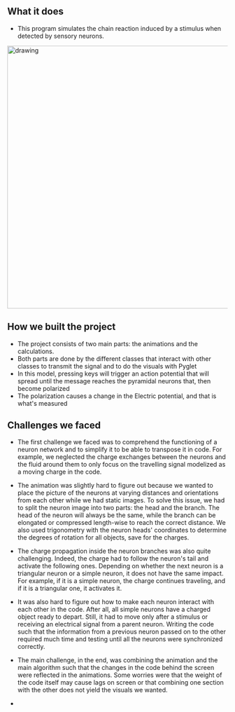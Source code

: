 ## What it does

- This program simulates the chain reaction induced by a stimulus when detected by sensory neurons.

<img src="demo.gif" alt="drawing" width="600"/>

## How we built the project

- The project consists of two main parts: the animations and the calculations.  
- Both parts are done by the different classes that interact with other classes to transmit the signal and to do the visuals with Pyglet
- In this model, pressing keys will trigger an action potential that will spread until the message reaches the pyramidal neurons that, then become polarized
- The polarization causes a change in the Electric potential, and that is what's measured

## Challenges we faced

 - The first challenge we faced was to comprehend the functioning of a neuron network and to simplify it to be able to transpose it in code. For example, we neglected the charge exchanges between the neurons and the fluid around them to only focus on the travelling signal modelized as a moving charge in the code. 

 - The animation was slightly hard to figure out because we wanted to place the picture of the neurons at varying distances and orientations from each other while we had static images. To solve this issue, we had to split the neuron image into two parts: the head and the branch. The head of the neuron will always be the same, while the branch can be elongated or compressed length-wise to reach the correct distance. We also used trigonometry with the neuron heads' coordinates to determine the degrees of rotation for all objects, save for the charges.

- The charge propagation inside the neuron branches was also quite challenging. Indeed, the charge had to follow the neuron's tail and activate the following ones. Depending on whether the next neuron is a triangular neuron or a simple neuron, it does not have the same impact. For example, if it is a simple neuron, the charge continues traveling, and if it is a triangular one, it activates it. 

- It was also hard to figure out how to make each neuron interact with each other in the code. After all, all simple neurons have a charged object ready to depart. Still, it had to move only after a stimulus or receiving an electrical signal from a parent neuron. Writing the code such that the information from a previous neuron passed on to the other required much time and testing until all the neurons were synchronized correctly.

 - The main challenge, in the end, was combining the animation and the main algorithm such that the changes in the code behind the screen were reflected in the animations. Some worries were that the weight of the code itself may cause lags on screen or that combining one section with the other does not yield the visuals we wanted.
 - 

